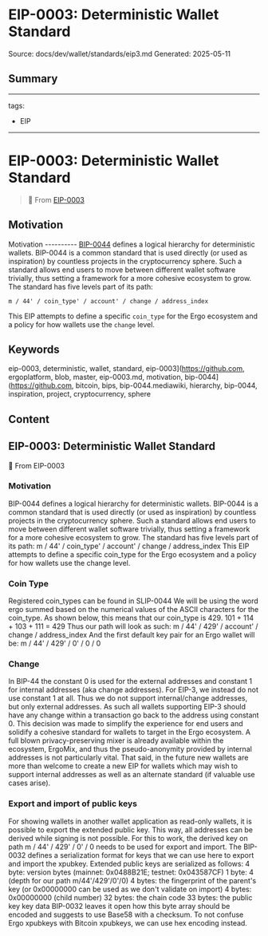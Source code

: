 # EIP-0003: Deterministic Wallet Standard
Source: docs/dev/wallet/standards/eip3.md
Generated: 2025-05-11

## Summary
---
tags:
  - EIP
---

# EIP-0003: Deterministic Wallet Standard

> 🔗 From [EIP-0003](https://github.com/ergoplatform/eips/blob/master/eip-0003.md)

Motivation
----------

Motivation
---------- [BIP-0044](https://github.com/bitcoin/bips/blob/master/bip-0044.mediawiki) defines a logical hierarchy for deterministic wallets. BIP-0044 is a common standard that is used directly (or used as inspiration) by countless projects in the cryptocurrency sphere. Such a standard allows end users to move between different wallet software trivially, thus setting a framework for a more cohesive ecosystem to grow. The standard has five levels part of its path:

```
m / 44' / coin_type' / account' / change / address_index
```


This EIP attempts to define a specific `coin_type` for the Ergo ecosystem and a policy for how wallets use the `change` level.

## Keywords
eip-0003, deterministic, wallet, standard, eip-0003](https://github.com, ergoplatform, blob, master, eip-0003.md, motivation, bip-0044](https://github.com, bitcoin, bips, bip-0044.mediawiki, hierarchy, bip-0044, inspiration, project, cryptocurrency, sphere

## Content
## EIP-0003: Deterministic Wallet Standard
🔗 From EIP-0003

### Motivation
BIP-0044 defines a logical hierarchy for deterministic wallets. BIP-0044 is a common standard that is used directly (or used as inspiration) by countless projects in the cryptocurrency sphere.
Such a standard allows end users to move between different wallet software trivially, thus setting a framework for a more cohesive ecosystem to grow.
The standard has five levels part of its path:
m / 44' / coin_type' / account' / change / address_index
This EIP attempts to define a specific coin_type for the Ergo ecosystem and a policy for how wallets use the change level.

### Coin Type
Registered coin_types can be found in SLIP-0044
We will be using the word ergo summed based on the numerical values of the ASCII characters for the coin_type. As shown below, this means that our coin_type is 429.
101 + 114 + 103 + 111 = 429
Thus our path will look as such:
m / 44' / 429' / account' / change / address_index
And the first default key pair for an Ergo wallet will be:
m / 44' / 429' / 0' / 0 / 0

### Change
In BIP-44 the constant 0 is used for the external addresses and constant 1 for internal addresses (aka change addresses).
For EIP-3, we instead do not use constant 1 at all. Thus we do not support internal/change addresses, but only external addresses.
As such all wallets supporting EIP-3 should have any change within a transaction go back to the address using constant 0.
This decision was made to simplify the experience for end users and solidify a cohesive standard for wallets to target in the Ergo ecosystem. A full blown privacy-preserving mixer is already available within the ecosystem, ErgoMix, and thus the pseudo-anonymity provided by internal addresses is not particularly vital.
That said, in the future new wallets are more than welcome to create a new EIP for wallets which may wish to support internal addresses as well as an alternate standard (if valuable use cases arise).

### Export and import of public keys
For showing wallets in another wallet application as read-only wallets, it is possible to export the extended public key. This way, all addresses can be derived while signing is not possible. For this to work, the derived key on path m / 44' / 429' / 0' / 0 needs to be used for export and import.
The BIP-0032 defines a serialization format for keys that we can use here to export and import the xpubkey.
Extended public keys are serialized as follows:
4 byte: version bytes (mainnet: 0x0488B21E; testnet: 0x043587CF)
1 byte: 4 (depth for our path m/44'/429'/0'/0)
4 bytes: the fingerprint of the parent's key (or 0x00000000 can be used as we don't validate on import)
4 bytes: 0x00000000 (child number)
32 bytes: the chain code
33 bytes: the public key key data
BIP-0032 leaves it open how this byte array should be encoded and suggests to use Base58 with a checksum. To not confuse Ergo xpubkeys with Bitcoin xpubkeys, we can use hex encoding instead.
